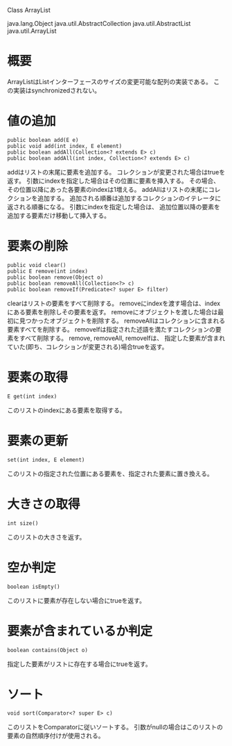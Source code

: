 Class ArrayList<E>

java.lang.Object
  java.util.AbstractCollection<E>
    java.util.AbstractList<E>
      java.util.ArrayList<E>

# 概要
ArrayListはListインターフェースのサイズの変更可能な配列の実装である。
この実装はsynchronizedされない。

# 値の追加
    public boolean add(E e)
    public void add(int index, E element)
    public boolean addAll(Collection<? extends E> c)
    public boolean addAll(int index, Collection<? extends E> c)
addはリストの末尾に要素を追加する。
コレクションが変更された場合はtrueを返す。
引数にindexを指定した場合はその位置に要素を挿入する。
その場合、その位置以降にあった各要素のindexは1増える。
addAllはリストの末尾にコレクションを追加する。
追加される順番は追加するコレクションのイテレータに返される順番になる。
引数にindexを指定した場合は、
追加位置以降の要素を追加する要素だけ移動して挿入する。

# 要素の削除
    public void clear()
    public E remove(int index)
    public boolean remove(Object o)
    public boolean removeAll(Collection<?> c)
    public boolean removeIf(Predicate<? super E> filter)
clearはリストの要素をすべて削除する。
removeにindexを渡す場合は、indexにある要素を削除しその要素を返す。
removeにオブジェクトを渡した場合は最初に見つかったオブジェクトを削除する。
removeAllはコレクションに含まれる要素すべてを削除する。
removeIfは指定された述語を満たすコレクションの要素をすべて削除する。
remove, removeAll, removeIfは、
指定した要素が含まれていた(即ち、コレクションが変更される)場合trueを返す。

# 要素の取得
    E get(int index)
このリストのindexにある要素を取得する。

# 要素の更新
    set(int index, E element)
このリストの指定された位置にある要素を、指定された要素に置き換える。

# 大きさの取得
    int size()
このリストの大きさを返す。

# 空か判定
    boolean isEmpty()
このリストに要素が存在しない場合にtrueを返す。

# 要素が含まれているか判定
    boolean contains(Object o)
指定した要素がリストに存在する場合にtrueを返す。

# ソート
    void sort(Comparator<? super E> c)
このリストをComparatorに従いソートする。
引数がnullの場合はこのリストの要素の自然順序付けが使用される。

